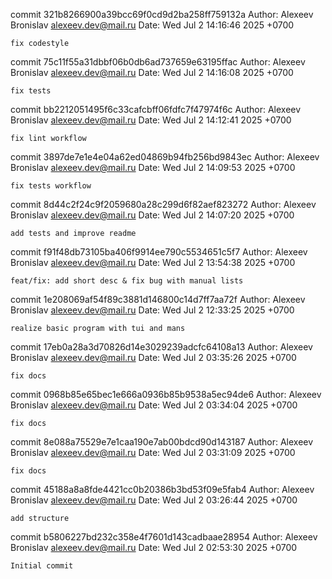 commit 321b8266900a39bcc69f0cd9d2ba258ff759132a
Author: Alexeev Bronislav <alexeev.dev@mail.ru>
Date:   Wed Jul 2 14:16:46 2025 +0700

    fix codestyle

commit 75c11f55a31dbbf06b0db6ad737659e63195ffac
Author: Alexeev Bronislav <alexeev.dev@mail.ru>
Date:   Wed Jul 2 14:16:08 2025 +0700

    fix tests

commit bb2212051495f6c33cafcbff06fdfc7f47974f6c
Author: Alexeev Bronislav <alexeev.dev@mail.ru>
Date:   Wed Jul 2 14:12:41 2025 +0700

    fix lint workflow

commit 3897de7e1e4e04a62ed04869b94fb256bd9843ec
Author: Alexeev Bronislav <alexeev.dev@mail.ru>
Date:   Wed Jul 2 14:09:53 2025 +0700

    fix tests workflow

commit 8d44c2f24c9f2059680a28c299d6f82aef823272
Author: Alexeev Bronislav <alexeev.dev@mail.ru>
Date:   Wed Jul 2 14:07:20 2025 +0700

    add tests and improve readme

commit f91f48db73105ba406f9914ee790c5534651c5f7
Author: Alexeev Bronislav <alexeev.dev@mail.ru>
Date:   Wed Jul 2 13:54:38 2025 +0700

    feat/fix: add short desc & fix bug with manual lists

commit 1e208069af54f89c3881d146800c14d7ff7aa72f
Author: Alexeev Bronislav <alexeev.dev@mail.ru>
Date:   Wed Jul 2 12:33:25 2025 +0700

    realize basic program with tui and mans

commit 17eb0a28a3d70826d14e3029239adcfc64108a13
Author: Alexeev Bronislav <alexeev.dev@mail.ru>
Date:   Wed Jul 2 03:35:26 2025 +0700

    fix docs

commit 0968b85e65bec1e666a0936b85b9538a5ec94de6
Author: Alexeev Bronislav <alexeev.dev@mail.ru>
Date:   Wed Jul 2 03:34:04 2025 +0700

    fix docs

commit 8e088a75529e7e1caa190e7ab00bdcd90d143187
Author: Alexeev Bronislav <alexeev.dev@mail.ru>
Date:   Wed Jul 2 03:31:09 2025 +0700

    fix docs

commit 45188a8a8fde4421cc0b20386b3bd53f09e5fab4
Author: Alexeev Bronislav <alexeev.dev@mail.ru>
Date:   Wed Jul 2 03:26:44 2025 +0700

    add structure

commit b5806227bd232c358e4f7601d143cadbaae28954
Author: Alexeev Bronislav <alexeev.dev@mail.ru>
Date:   Wed Jul 2 02:53:30 2025 +0700

    Initial commit
